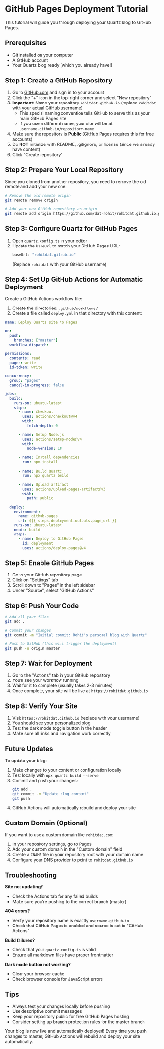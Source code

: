 # GitHub Pages Deployment Tutorial

This tutorial will guide you through deploying your Quartz blog to GitHub Pages.

## Prerequisites

- Git installed on your computer
- A GitHub account
- Your Quartz blog ready (which you already have!)

## Step 1: Create a GitHub Repository

1. Go to [GitHub.com](https://github.com) and sign in to your account
2. Click the "+" icon in the top-right corner and select "New repository"
3. **Important**: Name your repository `rohitdat.github.io` (replace `rohitdat` with your actual GitHub username)
   - This special naming convention tells GitHub to serve this as your main GitHub Pages site
   - If you use a different name, your site will be at `username.github.io/repository-name`
4. Make sure the repository is **Public** (GitHub Pages requires this for free accounts)
5. Do **NOT** initialize with README, .gitignore, or license (since we already have content)
6. Click "Create repository"

## Step 2: Prepare Your Local Repository

Since you cloned from another repository, you need to remove the old remote and add your new one:

```bash
# Remove the old remote origin
git remote remove origin

# Add your new GitHub repository as origin
git remote add origin https://github.com/dat-rohit/rohitdat.github.io.git
```

## Step 3: Configure Quartz for GitHub Pages

1. Open `quartz.config.ts` in your editor
2. Update the `baseUrl` to match your GitHub Pages URL:
   ```typescript
   baseUrl: "rohitdat.github.io"
   ```
   (Replace `rohitdat` with your GitHub username)

## Step 4: Set Up GitHub Actions for Automatic Deployment

Create a GitHub Actions workflow file:

1. Create the directories: `.github/workflows/`
2. Create a file called `deploy.yml` in that directory with this content:

```yaml
name: Deploy Quartz site to Pages

on:
  push:
    branches: ["master"]
  workflow_dispatch:

permissions:
  contents: read
  pages: write
  id-token: write

concurrency:
  group: "pages"
  cancel-in-progress: false

jobs:
  build:
    runs-on: ubuntu-latest
    steps:
      - name: Checkout
        uses: actions/checkout@v4
        with:
          fetch-depth: 0
      
      - name: Setup Node.js
        uses: actions/setup-node@v4
        with:
          node-version: 18
      
      - name: Install dependencies
        run: npm install
      
      - name: Build Quartz
        run: npx quartz build
      
      - name: Upload artifact
        uses: actions/upload-pages-artifact@v3
        with:
          path: public

  deploy:
    environment:
      name: github-pages
      url: ${{ steps.deployment.outputs.page_url }}
    runs-on: ubuntu-latest
    needs: build
    steps:
      - name: Deploy to GitHub Pages
        id: deployment
        uses: actions/deploy-pages@v4
```

## Step 5: Enable GitHub Pages

1. Go to your GitHub repository page
2. Click on "Settings" tab
3. Scroll down to "Pages" in the left sidebar
4. Under "Source", select "GitHub Actions"

## Step 6: Push Your Code

```bash
# Add all your files
git add .

# Commit your changes
git commit -m "Initial commit: Rohit's personal blog with Quartz"

# Push to GitHub (this will trigger the deployment)
git push -u origin master
```

## Step 7: Wait for Deployment

1. Go to the "Actions" tab in your GitHub repository
2. You'll see your workflow running
3. Wait for it to complete (usually takes 2-3 minutes)
4. Once complete, your site will be live at `https://rohitdat.github.io`

## Step 8: Verify Your Site

1. Visit `https://rohitdat.github.io` (replace with your username)
2. You should see your personalized blog
3. Test the dark mode toggle button in the header
4. Make sure all links and navigation work correctly

## Future Updates

To update your blog:

1. Make changes to your content or configuration locally
2. Test locally with `npx quartz build --serve`
3. Commit and push your changes:
   ```bash
   git add .
   git commit -m "Update blog content"
   git push
   ```
4. GitHub Actions will automatically rebuild and deploy your site

## Custom Domain (Optional)

If you want to use a custom domain like `rohitdat.com`:

1. In your repository settings, go to Pages
2. Add your custom domain in the "Custom domain" field
3. Create a `CNAME` file in your repository root with your domain name
4. Configure your DNS provider to point to `rohitdat.github.io`

## Troubleshooting

**Site not updating?**
- Check the Actions tab for any failed builds
- Make sure you're pushing to the correct branch (master)

**404 errors?**
- Verify your repository name is exactly `username.github.io`
- Check that GitHub Pages is enabled and source is set to "GitHub Actions"

**Build failures?**
- Check that your `quartz.config.ts` is valid
- Ensure all markdown files have proper frontmatter

**Dark mode button not working?**
- Clear your browser cache
- Check browser console for JavaScript errors

## Tips

- Always test your changes locally before pushing
- Use descriptive commit messages
- Keep your repository public for free GitHub Pages hosting
- Consider setting up branch protection rules for the master branch

Your blog is now live and automatically deployed! Every time you push changes to master, GitHub Actions will rebuild and deploy your site automatically.